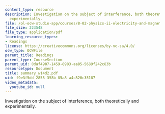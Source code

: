 ```yaml
---
content_type: resource
description: Investigation on the subject of interference, both theoretically and
  experimentally.
file: /ol-ocw-studio-app/courses/8-02-physics-ii-electricity-and-magnetism-spring-2007/f9e3f5dd2855358b85a8a4c820c35187_summary_w14d2.pdf
file_size: 223548
file_type: application/pdf
learning_resource_types:
- Readings
license: https://creativecommons.org/licenses/by-nc-sa/4.0/
ocw_type: OCWFile
parent_title: Readings
parent_type: CourseSection
parent_uid: 0daf4987-1459-8983-aa85-5689f242c83b
resourcetype: Document
title: summary_w14d2.pdf
uid: f9e3f5dd-2855-358b-85a8-a4c820c35187
video_metadata:
  youtube_id: null
---
```

Investigation on the subject of interference, both theoretically and experimentally.